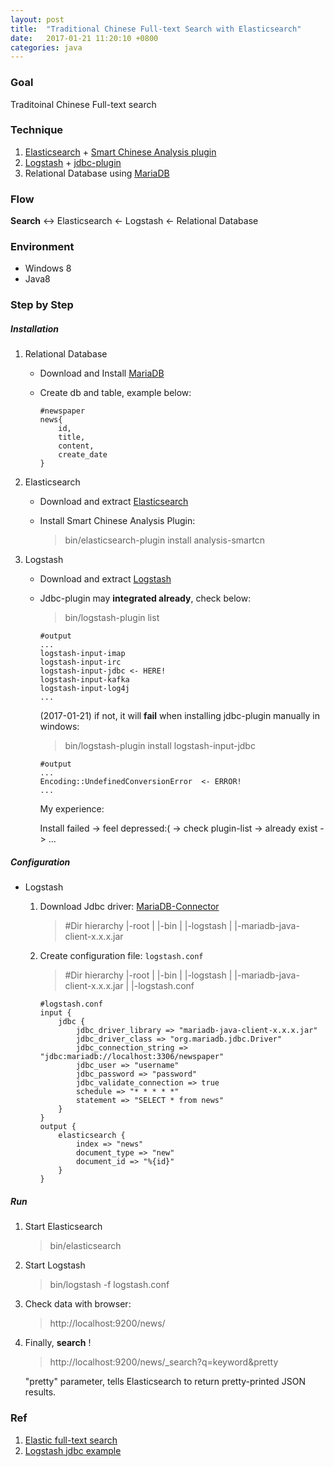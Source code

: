 ```yaml
---
layout: post
title:  "Traditional Chinese Full-text Search with Elasticsearch"
date:   2017-01-21 11:20:10 +0800
categories: java
---
```

### Goal
Traditoinal Chinese Full-text search

### Technique
1.	[Elasticsearch][elasticseach] + [Smart Chinese Analysis plugin][smartcn]
2.	[Logstash][logstash] + [jdbc-plugin][jdbc-plugin]
3.	Relational Database using [MariaDB][mariadb]

[elasticseach]:	https://www.elastic.co/guide/en/elasticsearch/reference/current/getting-started.html			"Elasticsearch"
[smartcn]:	https://www.elastic.co/guide/en/elasticsearch/plugins/current/analysis-smartcn.html					"Smart Chinese Analysis plugin"
[logstash]:	https://www.elastic.co/guide/en/logstash/current/index.html											"Logstash"
[jdbc-plugin]:	https://www.elastic.co/guide/en/logstash/current/plugins-inputs-jdbc.html						"jdbc-plugin"	
[mariadb]:	https://mariadb.org/	"MariaDB"

### Flow
**Search** <-> Elasticsearch <- Logstash <- Relational Database

### Environment
-	Windows 8
-	Java8

###	Step by Step
##### Installation
1.	Relational Database
	-	Download and Install [MariaDB][mariadb-download]
	-	Create db and table, example below:
	
			#newspaper
			news{
				id,
				title,
				content,
				create_date
			}
			
2.	Elasticsearch
	-	Download and extract [Elasticsearch][elasticseach-download]
	-	Install Smart Chinese Analysis Plugin:
		
		>	bin/elasticsearch-plugin install analysis-smartcn

[mariadb-download]:	https://mariadb.org/download/	"MariaDB-Download"
[elasticseach-download]:	https://www.elastic.co/downloads/elasticsearch	"Elasticsearch-Download"
	
3. Logstash
	-	Download and extract [Logstash][logstash-download]
	-	Jdbc-plugin may **integrated already**,	check below:

		>	bin/logstash-plugin list
		
			#output
			...
			logstash-input-imap
			logstash-input-irc
			logstash-input-jdbc	<- HERE!
			logstash-input-kafka
			logstash-input-log4j
			...
		
		(2017-01-21) 
		if not, it will **fail** when installing jdbc-plugin manually in windows: 
		
		>	bin/logstash-plugin install logstash-input-jdbc 
		
			#output
			...
			Encoding::UndefinedConversionError	<- ERROR!
			...
		
		My experience:
		
		Install failed -> feel depressed:( -> check plugin-list -> already exist -> ...
		
[logstash-download]:	https://www.elastic.co/downloads/logstash	"Logstash-Download"
	
##### Configuration
-	Logstash
	1.	Download Jdbc driver: [MariaDB-Connector][mariadb-connector]
	
		>	#Dir hierarchy
		>	|-root
		>	|    |-bin
		>	|        |-logstash
		>	|        |-mariadb-java-client-x.x.x.jar
		
	2.	Create configuration file: `logstash.conf`
	
		>	#Dir hierarchy
		>	|-root
		>	|    |-bin
		>	|        |-logstash
		>	|        |-mariadb-java-client-x.x.x.jar
		>	|        |-logstash.conf
		
			#logstash.conf
			input {
				jdbc {
					jdbc_driver_library => "mariadb-java-client-x.x.x.jar"
					jdbc_driver_class => "org.mariadb.jdbc.Driver"
					jdbc_connection_string => "jdbc:mariadb://localhost:3306/newspaper"
					jdbc_user => "username"
					jdbc_password => "password"
					jdbc_validate_connection => true
					schedule => "* * * * *"
					statement => "SELECT * from news"
				}
			}
			output {
				elasticsearch {
					index => "news"
					document_type => "new"
					document_id => "%{id}"
				}
			}
	
[mariadb-connector]:	https://downloads.mariadb.org/connector-java/	"MariaDB-Connector"
	
##### Run
1.	Start Elasticsearch

	>	bin/elasticsearch
	
2.	Start Logstash

	>	bin/logstash -f logstash.conf
	
3.	Check data with browser:
	
	>	http://localhost:9200/news/

4. Finally, **search** !
	
	>	http://localhost:9200/news/_search?q=keyword&pretty
	
	"pretty" parameter, tells Elasticsearch to return pretty-printed JSON results.
	
### Ref
1.	[Elastic full-text search][elastic-full-text-search]
2.	[Logstash jdbc example][logstash-jdbc-example]

[logstash-jdbc-example]:	"https://www.elastic.co/blog/logstash-jdbc-input-plugin"							"Logstash-jdbc-example"
[elastic-full-text-search]:	https://www.elastic.co/guide/en/elasticsearch/guide/current/full-text-search.html	"elastic-full-text-search"